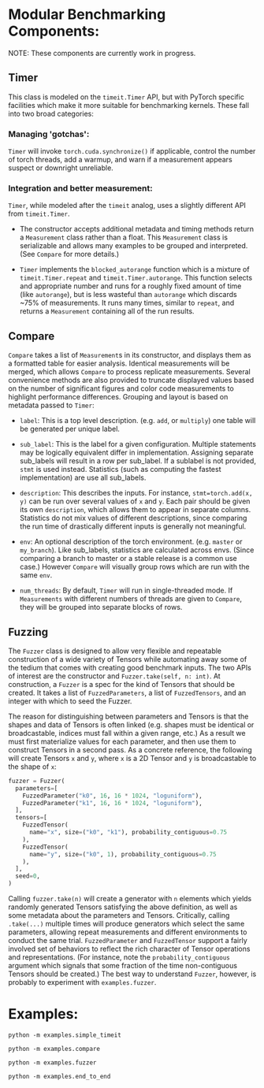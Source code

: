 # Modular Benchmarking Components:

NOTE: These components are currently work in progress.

## Timer
This class is modeled on the `timeit.Timer` API, but with PyTorch specific
facilities which make it more suitable for benchmarking kernels. These fall
into two broad categories:

### Managing 'gotchas':

  `Timer` will invoke `torch.cuda.synchronize()` if applicable, control the
  number of torch threads, add a warmup, and warn if a measurement appears
  suspect or downright unreliable.

### Integration and better measurement:

  `Timer`, while modeled after the `timeit` analog, uses a slightly different
  API from `timeit.Timer`.

  * The constructor accepts additional metadata and timing methods return
  a `Measurement` class rather than a float. This `Measurement` class is
  serializable and allows many examples to be grouped and interpreted.
  (See `Compare` for more details.)

  * `Timer` implements the `blocked_autorange` function which is a
  mixture of `timeit.Timer.repeat` and `timeit.Timer.autorange`. This function
  selects and appropriate number and runs for a roughly fixed amount of time
  (like `autorange`), but is less wasteful than `autorange` which discards
  ~75% of measurements. It runs many times, similar to `repeat`, and returns
  a `Measurement` containing all of the run results.

## Compare

`Compare` takes a list of `Measurement`s in its constructor, and displays them
as a formatted table for easier analysis. Identical measurements will be
merged, which allows `Compare` to process replicate measurements. Several
convenience methods are also provided to truncate displayed values based on
the number of significant figures and color code measurements to highlight
performance differences. Grouping and layout is based on metadata passed to
`Timer`:
* `label`: This is a top level description. (e.g. `add`, or `multiply`) one
table will be generated per unique label.

* `sub_label`: This is the label for a given configuration. Multiple statements
may be logically equivalent differ in implementation. Assigning separate
sub_labels will result in a row per sub_label. If a sublabel is not provided,
`stmt` is used instead. Statistics (such as computing the fastest
implementation) are use all sub_labels.

* `description`: This describes the inputs. For instance, `stmt=torch.add(x, y)`
can be run over several values of `x` and `y`. Each pair should be given its
own `description`, which allows them to appear in separate columns.
Statistics do not mix values of different descriptions, since comparing the
run time of drastically different inputs is generally not meaningful.

* `env`: An optional description of the torch environment. (e.g. `master` or
`my_branch`). Like sub_labels, statistics are calculated across envs. (Since
comparing a branch to master or a stable release is a common use case.)
However `Compare` will visually group rows which are run with the same `env`.

* `num_threads`: By default, `Timer` will run in single-threaded mode. If
`Measurements` with different numbers of threads are given to `Compare`, they
will be grouped into separate blocks of rows.

## Fuzzing

The `Fuzzer` class is designed to allow very flexible and repeatable
construction of a wide variety of Tensors while automating away some
of the tedium that comes with creating good benchmark inputs. The two
APIs of interest are the constructor and `Fuzzer.take(self, n: int)`.
At construction, a `Fuzzer` is a spec for the kind of Tensors that
should be created. It takes a list of `FuzzedParameters`, a list of
`FuzzedTensors`, and an integer with which to seed the Fuzzer.

The reason for distinguishing between parameters and Tensors is that the shapes
and data of Tensors is often linked (e.g. shapes must be identical or
broadcastable, indices must fall within a given range, etc.) As a result we
must first materialize values for each parameter, and then use them to
construct Tensors in a second pass. As a concrete reference, the following
will create Tensors `x` and `y`, where `x` is a 2D Tensor and `y` is
broadcastable to the shape of `x`:

```py
fuzzer = Fuzzer(
  parameters=[
    FuzzedParameter("k0", 16, 16 * 1024, "loguniform"),
    FuzzedParameter("k1", 16, 16 * 1024, "loguniform"),
  ],
  tensors=[
    FuzzedTensor(
      name="x", size=("k0", "k1"), probability_contiguous=0.75
    ),
    FuzzedTensor(
      name="y", size=("k0", 1), probability_contiguous=0.75
    ),
  ],
  seed=0,
)
```

Calling `fuzzer.take(n)` will create a generator with `n` elements which
yields randomly generated Tensors satisfying the above definition, as well
as some metadata about the parameters and Tensors. Critically, calling
`.take(...)` multiple times will produce generators which select the same
parameters, allowing repeat measurements and different environments to
conduct the same trial. `FuzzedParameter` and `FuzzedTensor` support a
fairly involved set of behaviors to reflect the rich character of Tensor
operations and representations. (For instance, note the
`probability_contiguous` argument which signals that some fraction of the
time non-contiguous Tensors should be created.) The best way to understand
`Fuzzer`, however, is probably to experiment with `examples.fuzzer`.

# Examples:
`python -m examples.simple_timeit`

`python -m examples.compare`

`python -m examples.fuzzer`

`python -m examples.end_to_end`
